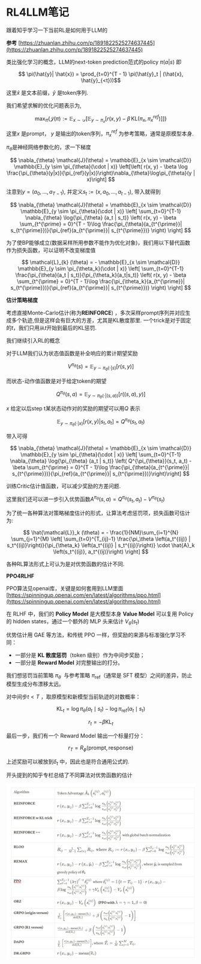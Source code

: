 # RL4LLM笔记

跟着知乎学习一下当前RL是如何用于LLM的

**参考**
[https://zhuanlan.zhihu.com/p/1891822525274637445](https://zhuanlan.zhihu.com/p/1891822525274637445)

类比强化学习的概念，LLM的next-token prediction范式的policy $\pi(a|s)$ 即

$$
\pi(\hat{y}| \hat{x}) = \prod_{t=0}^{T - 1} \pi(\hat{y}_t | (\hat{x}, \hat{y}_{<t}))$$

这里$\hat{x}$ 是文本前缀，$\hat{y}$ 是token序列.

我们希望求解的优化问题表示为,

$$
\max_{\pi} \{ \mathcal{J}(\pi) := \mathbb{E}_{x \sim \mathcal{D}}\left[\mathbb{E}_{y \sim \pi_{x}} [r(x, y) - \beta \,\text{KL}(\pi_x, \pi_x^{ref})]\right]\}
$$

这里$x$ 是prompt， $y$ 是输出的token序列，$\pi_{x}^{ref}$ 为参考策略，通常是原模型本身.

$\pi_{\theta}$是神经网络参数化的，求一下梯度

$$
\nabla_{\theta} \mathcal{J}(\theta) = \mathbb{E}_{x \sim \mathcal{D}} \mathbb{E}_{y \sim \pi_{\theta}(\cdot | x)} \left[\left(
r(x, y) - \beta \log \frac{\pi_{\theta}(y|x)}{\pi_{ref}(y|x)}\right)\nabla_{\theta}\log\pi_{\theta}(y | x)\right]
$$

注意到$y = (a_0, \dots, a_{T-1})$,  并定义$s_t := (x, a_0, \dots, a_{t-1})$, 带入就得到

$$
\nabla_{\theta} \mathcal{J}(\theta) = \mathbb{E}_{x \sim \mathcal{D}} \mathbb{E}_{y \sim \pi_{\theta}(\cdot | x)} \left[
\sum_{t=0}^{T-1} \nabla_{\theta} \log{\pi_{\theta} (a_t | s_t)}
\left(
r(x, y) - \beta \sum_{t^{\prime} = 0}^{T - 1}\log \frac{\pi_{\theta}(a_{t^{\prime}}| s_{t^{\prime}})}{\pi_{ref}(a_{t^{\prime}}| s_{t^{\prime}})}
\right)
\right]
$$

为了使BP能够成立(数据采样所用参数不能作为优化对象)，我们用以下替代函数作为损失函数，可以证明不改变梯度值

$$
\mathcal{L}_{k} (\theta)
= - \mathbb{E}_{x \sim \mathcal{D}} \mathbb{E}_{y \sim \pi_{\theta_k}(\cdot | x)} \left[
\sum_{t=0}^{T-1}
\frac{\pi_{\theta}(a_t | s_t)}{\pi_{\theta_k}(a_t|s_t)}
\left(
r(x, y) - \beta \sum_{t^{\prime} = 0}^{T - 1}\log \frac{\pi_{\theta_k}(a_{t^{\prime}}| s_{t^{\prime}})}{\pi_{ref}(a_{t^{\prime}}| s_{t^{\prime}})}
\right)
\right]
$$

**估计策略梯度**

考虑直接Monte-Carlo估计(称为**REINFORCE**) ，多次采样prompt序列并对应生成多个轨迹,但是这样会有巨大的方差，尤其是KL散度那里.
一个trick是对于固定的$t$，我们只用从$t$开始到最后的KL惩罚.

我们继续引入RL的概念

对于LLM我们认为状态值函数是补全响应的累计期望奖励

$$
V^{\pi_{\theta}}(s) = \mathbb{E}_{y \sim \pi_{\theta}(\cdot | s)
}
\left[
r(s, y)
\right]
$$

而状态-动作值函数是对于给定token的期望

$$
Q^{\pi_{\theta}}(s, a) = \mathbb{E}_{y \sim \pi_{\theta}(\cdot | (s, a) )
}
\left[
r((s, a), y)
\right]
$$

$x$ 给定以后step t某状态动作对的奖励的期望可以用$Q$ 表示

$$
\mathbb{E}_{y \sim \pi_{\theta}(\cdot | x)}
\left[ r(x, y) | s_t, a_t\right]
= Q^{\pi_{\theta}} (s_t, a_t)
$$

带入可得

$$
\nabla_{\theta} \mathcal{J}(\theta) = \mathbb{E}_{x \sim \mathcal{D}} \mathbb{E}_{y \sim \pi_{\theta}(\cdot | x)} \left[
\sum_{t=0}^{T-1} \nabla_{\theta} \log{\pi_{\theta} (a_t | s_t)}
\left(
Q^{\pi_{\theta}}(s_t, a_t) - \beta \sum_{t^{\prime} = 0}^{T - 1}\log \frac{\pi_{\theta}(a_{t^{\prime}}| s_{t^{\prime}})}{\pi_{ref}(a_{t^{\prime}}| s_{t^{\prime}})}\right)\right]
$$

训练Critic估计值函数，可以减少奖励的方差问题.

这里我们还可以进一步引入优势函数$A^{\pi_\theta}(s, a) = Q^{\pi_{\theta}}(s_t, a_t) - V^{\pi_{\theta}}(s_t)$

为了统一各种算法对策略梯度估计的形式，让算法考虑惩罚项，损失函数可估计为:

$$
\hat{\mathcal{L}}_k (\theta)
= - \frac{1}{NM}\sum_{i=1}^{N} \sum_{j=1}^{M}
\left[
\sum_{t=0}^{T_{ij}-1} \frac{\pi_\theta \left(a_t^{(ij)} | s_t^{(ij)}\right)}{\pi_{\theta_k} \left(a_t^{(ij)} | s_t^{(ij)}\right)}
\cdot \hat{A}_k
\left(s_t^{(ij)}, a_t^{(ij)}\right)
\right]
$$

各种RL算法形式上可认为是对优势函数的估计不同.

**PPO4RLHF**

PPO算法见openai库，关键是如何套用到LLM里面
[https://spinningup.openai.com/en/latest/algorithms/ppo.html](https://spinningup.openai.com/en/latest/algorithms/ppo.html)

在 RLHF 中，我们的 **Policy Model** 是大模型本身
**Value Model** 可以复用 Policy 的 hidden states，通过一个额外的 MLP 头来估计 $V_\theta(s_t)$

优势估计用 GAE 等方法，和传统 PPO 一样，但奖励的来源与标准强化学习不同：

- 一部分是 **KL 散度惩罚**（token 级别）作为中间步奖励；
- 一部分是 **Reward Model** 对完整输出的打分。

我们想惩罚当前策略 $\pi_\theta$ ​ 与参考策略 $\pi_{\mathrm{ref}}$​（通常是 SFT 模型）之间的差异，防止模型生成分布漂移太远。

对中间步$t < T$ ，取原模型和新模型当前轨迹的对数概率：

$$
\mathrm{KL}_t = \log \pi_\theta(a_t \mid s_t) - \log \pi_{\mathrm{ref}}(a_t \mid s_t)
$$

$$
r_t = -\beta \mathrm{KL}_t
$$

最后一步，我们有一个 Reward Model 输出一个标量打分：

$$
r_{T} = R_\phi(\text{prompt}, \text{response})
$$

上述奖励可以被放到$\delta_t$ 中，因此也是符合通用公式的.

开头提到的知乎专栏总结了不同算法对优势函数的估计

![advantages](assets/adv_est.png)
